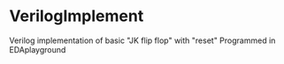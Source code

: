 # VerilogImplement

Verilog implementation of basic "JK flip flop" with "reset"
Programmed in EDAplayground
